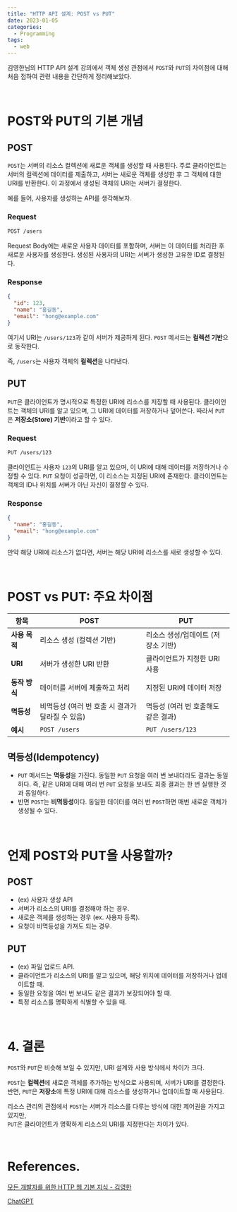 ```yaml
---
title: "HTTP API 설계: POST vs PUT"
date: 2023-01-05
categories: 
  - Programming
tags:
  - web
---
```


김영한님의 HTTP API 설계 강의에서 객체 생성 관점에서 `POST`와 `PUT`의 차이점에 대해 처음 접하여 관련 내용을 간단하게 정리해보았다.

<br>

# POST와 PUT의 기본 개념

## POST

`POST`는 서버의 리소스 컬렉션에 새로운 객체를 생성할 때 사용된다. 주로 클라이언트는 서버의 컬렉션에 데이터를 제출하고, 서버는 새로운 객체를 생성한 후 그 객체에 대한 URI를 반환한다. 이 과정에서 생성된 객체의 URI는 서버가 결정한다.

예를 들어, 사용자를 생성하는 API를 생각해보자.

### Request

```bash
POST /users
```

Request Body에는 새로운 사용자 데이터를 포함하며, 서버는 이 데이터를 처리한 후 새로운 사용자를 생성한다. 생성된 사용자의 URI는 서버가 생성한 고유한 ID로 결정된다.

### Response

```json
{
  "id": 123,
  "name": "홍길동",
  "email": "hong@example.com"
}
```

여기서 URI는 `/users/123`과 같이 서버가 제공하게 된다. `POST` 메서드는 **컬렉션 기반**으로 동작한다. 

즉, `/users`는 사용자 객체의 **컬렉션**을 나타낸다.

## PUT

`PUT`은 클라이언트가 명시적으로 특정한 URI에 리소스를 저장할 때 사용된다. 클라이언트는 객체의 URI를 알고 있으며, 그 URI에 데이터를 저장하거나 덮어쓴다. 따라서 `PUT`은 **저장소(Store) 기반**이라고 할 수 있다.

### Request

```bash
PUT /users/123
```

클라이언트는 사용자 `123`의 URI를 알고 있으며, 이 URI에 대해 데이터를 저장하거나 수정할 수 있다. `PUT` 요청이 성공하면, 이 리소스는 지정된 URI에 존재한다. 클라이언트는 객체의 ID나 위치를 서버가 아닌 자신이 결정할 수 있다.

### Response

```json
{
  "name": "홍길동",
  "email": "hong@example.com"
}
```

만약 해당 URI에 리소스가 없다면, 서버는 해당 URI에 리소스를 새로 생성할 수 있다.

<br>

# POST vs PUT: 주요 차이점

| 항목              | POST                             | PUT                              |
| ----------------- | -------------------------------- | -------------------------------- |
| **사용 목적**     | 리소스 생성 (컬렉션 기반)        | 리소스 생성/업데이트 (저장소 기반) |
| **URI**           | 서버가 생성한 URI 반환           | 클라이언트가 지정한 URI 사용      |
| **동작 방식**     | 데이터를 서버에 제출하고 처리     | 지정된 URI에 데이터 저장         |
| **멱등성**        | 비멱등성 (여러 번 호출 시 결과가 달라질 수 있음) | 멱등성 (여러 번 호출해도 같은 결과) |
| **예시**          | `POST /users`                    | `PUT /users/123`                 |

## 멱등성(Idempotency)
- `PUT` 메서드는 **멱등성**을 가진다. 동일한 `PUT` 요청을 여러 번 보내더라도 결과는 동일하다. 즉, 같은 URI에 대해 여러 번 `PUT` 요청을 보내도 최종 결과는 한 번 실행한 것과 동일하다.
- 반면 `POST`는 **비멱등성**이다. 동일한 데이터를 여러 번 `POST`하면 매번 새로운 객체가 생성될 수 있다.

<br>

# 언제 POST와 PUT을 사용할까?

## POST

- (ex) 사용자 생성 API
- 서버가 리소스의 URI를 결정해야 하는 경우.
- 새로운 객체를 생성하는 경우 (ex. 사용자 등록).
- 요청이 비멱등성을 가져도 되는 경우.

## PUT

- (ex) 파일 업로드 API.
- 클라이언트가 리소스의 URI를 알고 있으며, 해당 위치에 데이터를 저장하거나 업데이트할 때.
- 동일한 요청을 여러 번 보내도 같은 결과가 보장되어야 할 때.
- 특정 리소스를 명확하게 식별할 수 있을 때.

<br>

# 4. 결론

`POST`와 `PUT`은 비슷해 보일 수 있지만, URI 설계와 사용 방식에서 차이가 크다. 

`POST`는 **컬렉션**에 새로운 객체를 추가하는 방식으로 사용되며, 서버가 URI를 결정한다.<br>
반면, `PUT`은 **저장소**에 특정 URI에 대해 리소스를 생성하거나 업데이트할 때 사용된다.

리소스 관리의 관점에서 `POST`는 서버가 리소스를 다루는 방식에 대한 제어권을 가지고 있지만,<br>
`PUT`은 클라이언트가 명확하게 리소스의 URI를 지정한다는 차이가 있다.

<br>

# References.

[모든 개발자를 위한 HTTP 웹 기본 지식 - 김영한](https://www.inflearn.com/course/http-api-설계)

[ChatGPT](https://chatgpt.com/)